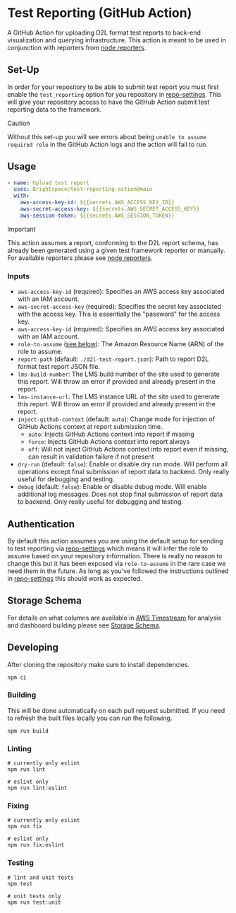 # Test Reporting (GitHub Action)

A GitHub Action for uploading D2L format test reports to back-end visualization
and querying infrastructure. This action is meant to be used in conjunction with
reporters from [node reporters].

## Set-Up

In order for your repository to be able to submit test report you must first
enable the `test_reporting` option for you repository in [repo-settings]. This
will give your repository access to have the GitHub Action submit test reporting
data to the framework.

> [!CAUTION]
> Without this set-up you will see errors about being `unable to assume required
> role` in the GitHub Action logs and the action will fail to run.

## Usage

```yml
- name: Upload test report
  uses: Brightspace/test-reporting-action@main
  with:
    aws-access-key-id: ${{secrets.AWS_ACCESS_KEY_ID}}
    aws-secret-access-key: ${{secrets.AWS_SECRET_ACCESS_KEY}}
    aws-session-token: ${{secrets.AWS_SESSION_TOKEN}}
```

> [!IMPORTANT]
> This action assumes a report, conforming to the D2L report schema, has
> already been generated using a given test framework reporter or manually. For
> available reporters please see [node reporters].

### Inputs

* `aws-access-key-id` (required): Specifies an AWS access key associated with an
  IAM account.
* `aws-secret-access-key` (required): Specifies the secret key associated with
  the access key. This is essentially the "password" for the access key.
* `aws-access-key-id` (required): Specifies an AWS access key associated with an
  IAM account.
* `role-to-assume` ([see below]): The Amazon Resource Name (ARN) of the role to
  assume.
* `report-path` (default: `./d2l-test-report.json`): Path to report D2L format
  test report JSON file.
* `lms-build-number`: The LMS build number of the site used to generate this
  report. Will throw an error if provided and already present in the report.
* `lms-instance-url`: The LMS instance URL of the site used to generate this
  report. Will throw an error if provided and already present in the report.
* `inject-github-context` (default: `auto`): Change mode for injection of
  GitHub Actions context at report submission time.
  * `auto`: Injects GitHub Actions context into report if missing
  * `force`: Injects GitHub Actions context into report always
  * `off`: Will not inject GitHub Actions context into report even if missing,
    can result in validation failure if not present
* `dry-run` (default: `false`): Enable or disable dry run mode. Will perform all
  operations except final submission of report data to backend. Only really
  useful for debugging and testing.
* `debug` (default: `false`): Enable or disable debug mode. Will enable
  additional log messages. Does not stop final submission of report data to
  backend. Only really useful for debugging and testing.

## Authentication

By default this action assumes you are using the default setup for sending to
test reporting via [repo-settings] which means it will infer the role to assume
based on your repository information. There is really no reason to change this
but it has been exposed via `role-to-assume` in the rare case we need them in
the future. As long as you've followed the instructions outlined in
[repo-settings] this should work as expected.

## Storage Schema

For details on what columns are available in [AWS Timestream] for analysis and
dashboard building please see [Storage Schema](./docs/storage-schema.md).

## Developing

After cloning the repository make sure to install dependencies.

```console
npm ci
```

### Building

This will be done automatically on each pull request submitted. If you need to
refresh the built files locally you can run the following.

```console
npm run build
```

### Linting

```console
# currently only eslint
npm run lint

# eslint only
npm run lint:eslint
```

### Fixing

```console
# currently only eslint
npm run fix

# eslint only
npm run fix:eslint
```

### Testing

```console
# lint and unit tests
npm test

# unit tests only
npm run test:unit
```

<!-- links -->
[repo-settings]: https://github.com/Brightspace/repo-settings/blob/-/docs/test-reporting.md
[node reporters]: https://github.com/Brightspace/test-reporting-node?tab=readme-ov-file#reporters
[AWS Timestream]: https://aws.amazon.com/timestream
[see below]: #authentication

